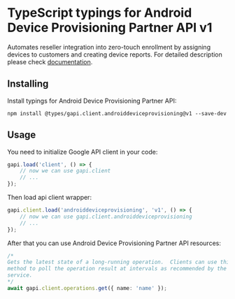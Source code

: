 # TypeScript typings for Android Device Provisioning Partner API v1

Automates reseller integration into zero-touch enrollment by assigning devices to customers and creating device reports.
For detailed description please check [documentation](https://developers.google.com/zero-touch/).

## Installing

Install typings for Android Device Provisioning Partner API:

```
npm install @types/gapi.client.androiddeviceprovisioning@v1 --save-dev
```

## Usage

You need to initialize Google API client in your code:

```typescript
gapi.load('client', () => {
    // now we can use gapi.client
    // ...
});
```

Then load api client wrapper:

```typescript
gapi.client.load('androiddeviceprovisioning', 'v1', () => {
    // now we can use gapi.client.androiddeviceprovisioning
    // ...
});
```

After that you can use Android Device Provisioning Partner API resources:

```typescript
/* 
Gets the latest state of a long-running operation.  Clients can use this
method to poll the operation result at intervals as recommended by the API
service.  
*/
await gapi.client.operations.get({ name: 'name' });
```
